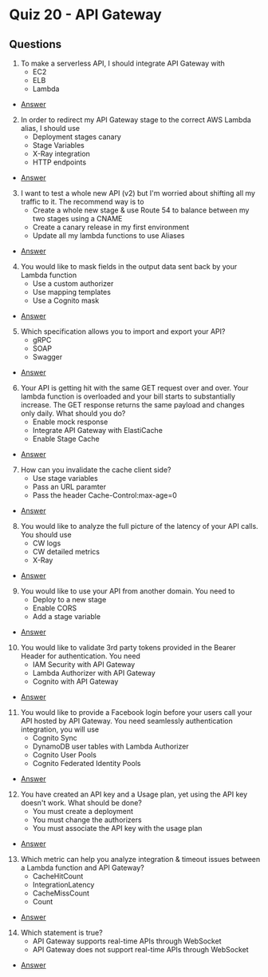 # Quiz 20 - API Gateway

## Questions
1) To make a serverless API, I should integrate API Gateway with
    * EC2
    * ELB
    * Lambda
* [Answer](https://i.imgur.com/4ivFetN.png)
2) In order to redirect my API Gateway stage to the correct AWS Lambda alias, I should use
    * Deployment stages canary
    * Stage Variables
    * X-Ray integration
    * HTTP endpoints
* [Answer](https://i.imgur.com/9x0uzND.png)
3) I want to test a whole new API (v2) but I'm worried about shifting all my traffic to it. The recommend way is to
    * Create a whole new stage & use Route 54 to balance between my two stages using a CNAME
    * Create a canary release in my first environment
    * Update all my lambda functions to use Aliases
* [Answer](https://i.imgur.com/RXVALkn.png)
4) You would like to mask fields in the output data sent back by your Lambda function
    * Use a custom authorizer
    * Use mapping templates
    * Use a Cognito mask
* [Answer](https://i.imgur.com/w0WNW5S.png)
5) Which specification allows you to import and export your API?
    * gRPC
    * SOAP
    * Swagger
* [Answer](https://i.imgur.com/xUo7PS5.png)
6) Your API is getting hit with the same GET request over and over. Your lambda function is overloaded and your bill starts to substantially increase. The GET response returns the same payload and changes only daily. What should you do?
    * Enable mock response
    * Integrate API Gateway with ElastiCache
    * Enable Stage Cache
* [Answer](https://i.imgur.com/2Wy2BQ6.png)
7) How can you invalidate the cache client side?
    * Use stage variables
    * Pass an URL paramter 
    * Pass the header Cache-Control:max-age=0
* [Answer](https://i.imgur.com/IYyRxlR.png)
8) You would like to analyze the full picture of the latency of your API calls. You should use 
    * CW logs
    * CW detailed metrics
    * X-Ray
* [Answer](https://i.imgur.com/Gz6kD6Z.png)
9) You would like to use your API from another domain. You need to
    * Deploy to a new stage
    * Enable CORS
    * Add a stage variable
* [Answer](https://i.imgur.com/XU5J3pV.png)
10) You would like to validate 3rd party tokens provided in the Bearer Header for authentication. You need
    * IAM Security with API Gateway
    * Lambda Authorizer with API Gateway
    * Cognito with API Gateway
* [Answer](https://i.imgur.com/tEz1MYN.png)
11) You would like to provide a Facebook login before your users call your API hosted by API Gateway. You need seamlessly authentication integration, you will use
    * Cognito Sync
    * DynamoDB user tables with Lambda Authorizer
    * Cognito User Pools
    * Cognito Federated Identity Pools
* [Answer](https://i.imgur.com/AFYAVfe.png)
12) You have created an API key and a Usage plan, yet using the API key doesn't work. What should be done?
    * You must create a deployment
    * You must change the authorizers
    * You must associate the API key with the usage plan
* [Answer](https://i.imgur.com/cYcg2Ds.png)
13) Which metric can help you analyze integration & timeout issues between a Lambda function and API Gateway?
    * CacheHitCount
    * IntegrationLatency
    * CacheMissCount
    * Count
* [Answer](https://i.imgur.com/4PzP0vX.png)
14) Which statement is true?
    * API Gateway supports real-time APIs through WebSocket
    * API Gateway does not support real-time APIs through WebSocket
* [Answer](https://i.imgur.com/xhHdz00.png)
